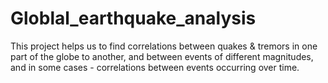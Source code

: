 # Globlal_earthquake_analysis
This project helps us to find correlations between quakes &amp; tremors in one part of the globe to another, and between events of different magnitudes, and in some cases - correlations between events occurring over time.


